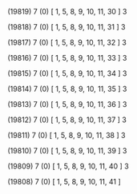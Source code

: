 (19819) 7 (0) [ 1, 5, 8, 9, 10, 11, 30 ] 3 


(19818) 7 (0) [ 1, 5, 8, 9, 10, 11, 31 ] 3 


(19817) 7 (0) [ 1, 5, 8, 9, 10, 11, 32 ] 3 


(19816) 7 (0) [ 1, 5, 8, 9, 10, 11, 33 ] 3 


(19815) 7 (0) [ 1, 5, 8, 9, 10, 11, 34 ] 3 


(19814) 7 (0) [ 1, 5, 8, 9, 10, 11, 35 ] 3 


(19813) 7 (0) [ 1, 5, 8, 9, 10, 11, 36 ] 3 


(19812) 7 (0) [ 1, 5, 8, 9, 10, 11, 37 ] 3 


(19811) 7 (0) [ 1, 5, 8, 9, 10, 11, 38 ] 3 


(19810) 7 (0) [ 1, 5, 8, 9, 10, 11, 39 ] 3 


(19809) 7 (0) [ 1, 5, 8, 9, 10, 11, 40 ] 3 


(19808) 7 (0) [ 1, 5, 8, 9, 10, 11, 41 ]  

